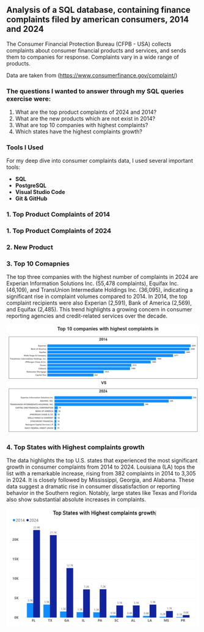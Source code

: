 ##  Analysis of a SQL database, containing finance complaints filed by american consumers, 2014 and 2024

The Consumer Financial Protection Bureau (CFPB - USA) collects complaints about consumer financial products and services, and sends them to companies for response. Complaints vary in a wide range of products.

Data are taken from (https://www.consumerfinance.gov/complaint/) 

### The questions I wanted to answer through my SQL queries exercise were:
1. What are the top product complaints of 2024 and 2014?
2. What are the new products which are not exist in 2014?
3. What are top 10 companies with highest complaints?
4. Which states have the highest complaints growth?

### Tools I Used
For my deep dive into consumer complaints data, I used several important tools:

- **SQL** 
- **PostgreSQL** 
- **Visual Studio Code** 
- **Git & GitHub** 


### 1. Top Product Complaints of 2014


### 1. Top Product Complaints of 2024


### 2. New Product


### 3. Top 10 Comapnies
The top three companies with the highest number of complaints in 2024 are Experian Information Solutions Inc. (55,478 complaints), Equifax Inc. (46,109), and TransUnion Intermediate Holdings Inc. (36,095), indicating a significant rise in complaint volumes compared to 2014. In 2014, the top complaint recipients were also Experian (2,591), Bank of America (2,569), and Equifax (2,485). This trend highlights a growing concern in consumer reporting agencies and credit-related services over the decade.

![Top Company](docs/Top_comapnies.PNG)


### 4. Top States with Highest complaints growth
The data highlights the top U.S. states that experienced the most significant growth in consumer complaints from 2014 to 2024. Louisiana (LA) tops the list with a remarkable increase, rising from 382 complaints in 2014 to 3,305 in 2024. It is closely followed by Mississippi, Georgia, and Alabama. These data suggest a dramatic rise in consumer dissatisfaction or reporting behavior in the Southern region. Notably, large states like Texas and Florida also show substantial absolute increases in complaints.


![Top States](docs/Top_States.png)








